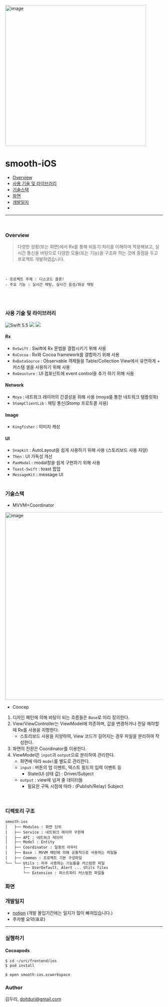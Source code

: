 <img width = "450" alt="image" src="https://user-images.githubusercontent.com/26545623/154948545-89788213-92a6-4f1c-92c9-af64c9fb10dd.png">

# smooth-iOS

- [Overview](#overview)
- [사용 기술 및 라이브러리](#사용-기술-및-라이브러리)
- [기술스택](#기술스택)
- [화면](#화면)
- [개발일지](#개발일지)
- [](#실행하기)
---
<br>

### Overview
>  다양한 상황(또는 화면)에서 Rx를 통해 비동기 처리를 이해하며 적용해보고, 실시간 통신을 바탕으로 다양한 모듈(또는 기능)을 구조화 하는 것에 중점을 두고 프로젝트 개발하였습니다.

<br>

```
- 프로젝트 주제 : 디스코드 클론!
- 주요 기능 : 실시간 채팅, 실사긴 음성/화상 채팅
```
<br>


<br>

### 사용 기술 및 라이브러리
<img src="https://img.shields.io/badge/Swift-5.5-orange.svg" alt="Swift 5.5"> <img src="https://img.shields.io/badge/Xcode-13.2.1-blue.svg">
<img src="https://img.shields.io/badge/CocoaPod-1.11.3-red.svg">

#### Rx
- `RxSwift` : Swift에 Rx 문법을 결합시키기 위해 사용
- `RxCocoa` : Rx와 Cocoa framework를 결합하기 위해 사용
- `RxDataSource` : Observable 객체들을 Table/Collection View에서 유연하게 + 커스템 셀을 사용하기 위해 사용
- `RxGeusture` : UI 컴포넌트에 event control을 추가 하기 위해 사용

#### Network
- `Moya` : 네트워크 레이어의 간결성을 위해 사용 (moya를 통한 네트워크 탬플릿화)
- `StompClientLib` : 채팅 통신(Stomp 프로토콜 사용)

#### Image
- `Kingfisher` : 이미지 캐싱

#### UI
- `Snapkit` : AutoLayout을 쉽게 사용하기 위해 사용 (스토리보드 사용 지양)
- `Then` : UI 가독성 개선
- `PanModal` : modal창을 쉽게 구현하기 위해 사용
- `Toast-Swift` : toast 팝업 
- `MessageKit` : message UI
<br><br>

### 기술스택
- MVVM+Coordinator
<img width="600" alt="image" src="https://user-images.githubusercontent.com/26545623/153773438-46ce820a-8686-432c-8162-4cdaa3a69895.png">

- Concep 
1. 디자인 패턴에 의해 바탕이 되는 흐름들은 `Base`로 미리 정의한다. 
2. View/ViewController는 ViewModel에 의존하며, 값을 변경하거나 전달 해야할 때 Rx를 사용을 지향한다.
    - 스토리보드 사용을 지양하여, View 코드가 길어지는 경우 파일을 분리하여 작성한다.
3. 화면의 전환은 Coordinator를 이용한다. 
4. ViewModel은 `input`과 `output`으로 분리하여 관리한다. 
    - 화면에 따라 `model`를 별도로 관리한다.
    - `input` : 버튼의 탭 이벤트, 텍스트 필드의 입력 이벤트 등
        - State(UI 상태 값) : Driver/Subject
    - `output` : view에 넘겨 줄 데이터들 
        - 필요한 구독 시점에 따라 : (Publish/Relay) Subject  
<br><br>

### 디렉토리 구조
```
smooth-ios 
│   ├── Modules : 화면 단위
│   ├── Service : 네트워크 레이어 구현체
│   ├── API : 네트워크 레이어
│   ├── Model : Entity
│   ├── Coordinator : 일종의 라우터 
│   ├── Base : MVVM 패턴에 의해 공통적으로 사용하는 파일들
│   ├── Common : 프로젝트 기본 구성파일
└── └── Utils : 자주 사용하는 기능들을 커스텀한 파일
        ├── UserDefault, Alert ... Utils files
        └── Extension : 퍼스트파티 커스텀한 파일들
```
### 화면

### 개발일지
- [notion](https://doitduri.notion.site/7ea66898d85e4679bfd4773471de6eef?v=f6ea07e4a18145f4af8e5f8568c3a2c4) (개발 몰입기간에는 일지가 많이 빠져있습니다.)
- 주차별 요약(표로)

----
### 실행하기
#### Cocoapods
```bash
$ cd ~/src/frontend/ios
$ pod install
```

```bash 
$ open smooth-ios.xcworkspace 
```

### Author
김두리, doitduri@gmail.com
